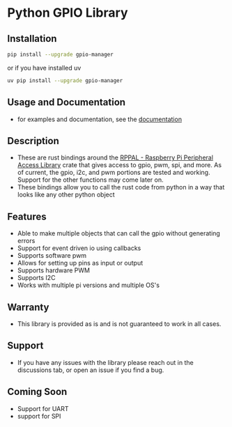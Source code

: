 # Python GPIO Library

## Installation

``` bash
pip install --upgrade gpio-manager
``` 
or if you have installed uv
``` bash
uv pip install --upgrade gpio-manager
```

## Usage and Documentation
- for examples and documentation, see the [documentation](https://gpio-manager.readthedocs.io/en/latest/index.html)


## Description

- These are rust bindings around
  the [RPPAL - Raspberry Pi Peripheral Access Library](https://github.com/golemparts/rppal) crate that gives access to
  gpio, pwm, spi, and more.
  As of current, the gpio, i2c, and pwm portions are tested and working.
  Support for the other functions may come later on.
- These bindings allow you to call the rust code from python in a way that looks like any other python object

## Features

- Able to make multiple objects that can call the gpio without generating errors
- Support for event driven io using callbacks
- Supports software pwm
- Allows for setting up pins as input or output
- Supports hardware PWM
- Supports I2C
- Works with multiple pi versions and multiple OS's

## Warranty

- This library is provided as is and is not guaranteed to work in all cases.

## Support

- If you have any issues with the library please reach out in the discussions tab, or open an issue if you find a bug.

## Coming Soon

- Support for UART
- support for SPI